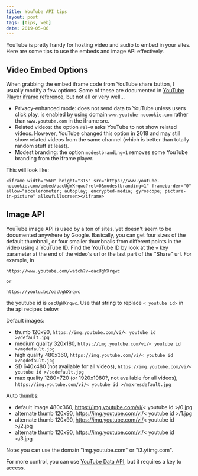 ```yaml
---
title: YouTube API tips 
layout: post
tags: [tips, web]
date: 2019-05-06
---
```


YouTube is pretty handy for hosting video and audio to embed in your sites.
Here are some tips to use the embeds and image API effectively. 

## Video Embed Options 

When grabbing the embed iframe code from YouTube share button, I usually modify a few options. 
Some of these are documented in [YouTube Player iframe reference](https://developers.google.com/youtube/iframe_api_reference), but not all or very well...

- Privacy-enhanced mode: does not send data to YouTube unless users click play, is enabled by using domain `www.youtube-nocookie.com` rather than `www.youtube.com` in the iframe src.
- Related videos: the option `rel=0` asks YouTube to not show related videos. However, YouTube changed this option in 2018 and may still show related videos from the same channel (which is better than totally random stuff at least).
- Modest branding: the option `modestbranding=1` removes some YouTube branding from the iframe player. 

This will look like:

```
<iframe width="560" height="315" src="https://www.youtube-nocookie.com/embed/oacUgWXrqwc?rel=0&modestbranding=1" frameborder="0" allow="accelerometer; autoplay; encrypted-media; gyroscope; picture-in-picture" allowfullscreen></iframe>
```

## Image API

YouTube image API is used by a ton of sites, yet doesn't seem to be documented anywhere by Google. 
Basically, you can get four sizes of the default thumbnail, or four smaller thumbnails from different points in the video using a YouTube ID.
Find the YouTube ID by look at the `v` key parameter at the end of the video's url or the last part of the "Share" url.
For example, in 

```
https://www.youtube.com/watch?v=oacUgWXrqwc

or

https://youtu.be/oacUgWXrqwc
```

the youtube id is `oacUgWXrqwc`.
Use that string to replace `< youtube id>` in the api recipes below.

Default images:

- thumb 120x90, `https://img.youtube.com/vi/< youtube id >/default.jpg`
- medium quality 320x180, `https://img.youtube.com/vi/< youtube id >/mqdefault.jpg`
- high quality 480x360, `https://img.youtube.com/vi/< youtube id >/hqdefault.jpg`
- SD 640x480 (not available for all videos), `https://img.youtube.com/vi/< youtube id >/sddefault.jpg`
- max quality 1280×720 (or 1920x1080?, not available for all videos), `https://img.youtube.com/vi/< youtube id >/maxresdefault.jpg`

Auto thumbs:

- default image 480x360, https://img.youtube.com/vi/< youtube id >/0.jpg 
- alternate thumb 120x90, https://img.youtube.com/vi/< youtube id >/1.jpg 
- alternate thumb 120x90, https://img.youtube.com/vi/< youtube id >/2.jpg 
- alternate thumb 120x90, https://img.youtube.com/vi/< youtube id >/3.jpg

Note: you can use the domain "img.youtube.com" or "i3.ytimg.com".

For more control, you can use [YouTube Data API](https://developers.google.com/youtube/v3/), but it requires a key to access.
